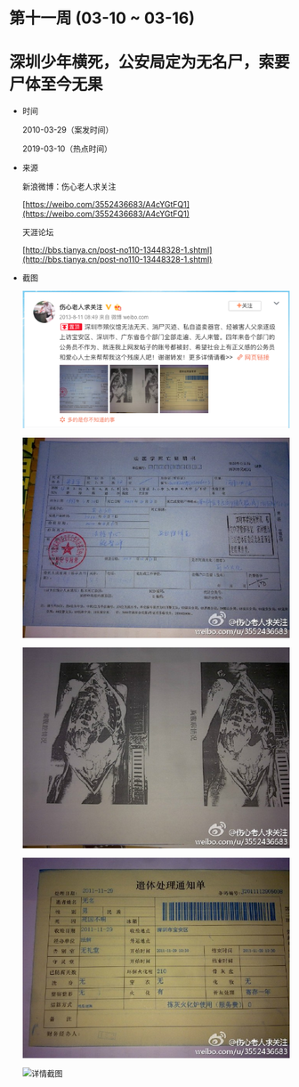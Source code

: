 第十一周 (03-10 ~ 03-16)
======

# 深圳少年横死，公安局定为无名尸，索要尸体至今无果

+ 时间

    2010-03-29（案发时间）

    2019-03-10（热点时间）
    
+ 来源

    新浪微博：伤心老人求关注
    
    [https://weibo.com/3552436683/A4cYGtFQ1](https://weibo.com/3552436683/A4cYGtFQ1)
    
    天涯论坛
    
    [http://bbs.tianya.cn/post-no110-13448328-1.shtml](http://bbs.tianya.cn/post-no110-13448328-1.shtml)
    
+ 截图

    ![微博截图](assets/2019-03-10-funeral-home-weibo.png)
    
    ![微博配图](assets/2019-03-10-funeral-home-01.jpg)
    
    ![微博配图](assets/2019-03-10-funeral-home-02.jpg)
    
    ![微博配图](assets/2019-03-10-funeral-home-03.jpg)
    
    ![详情截图](assets/2019-03-10-funeral-home-detail.png)
